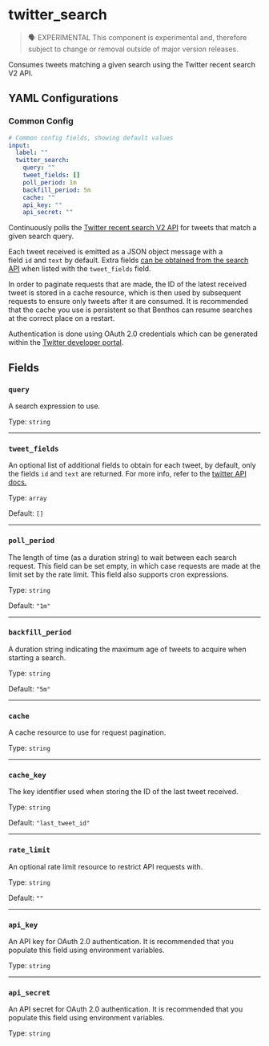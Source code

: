 # twitter_search

> 🗣 EXPERIMENTAL
This component is experimental and, therefore subject to change or removal outside of major version releases.

Consumes tweets matching a given search using the Twitter recent search V2 API.

## YAML Configurations

### Common Config

```yaml
# Common config fields, showing default values
input:
  label: ""
  twitter_search:
    query: ""
    tweet_fields: []
    poll_period: 1m
    backfill_period: 5m
    cache: ""
    api_key: ""
    api_secret: ""
```

Continuously polls the [Twitter recent search V2 API](https://developer.twitter.com/en/docs/twitter-api/tweets/search/api-reference/get-tweets-search-recent) for tweets that match a given search query.

Each tweet received is emitted as a JSON object message with a field `id` and `text` by default. Extra fields [can be obtained from the search API](https://developer.twitter.com/en/docs/twitter-api/fields) when listed with the `tweet_fields` field.

In order to paginate requests that are made, the ID of the latest received tweet is stored in a cache resource, which is then used by subsequent requests to ensure only tweets after it are consumed. It is recommended that the cache you use is persistent so that Benthos can resume searches at the correct place on a restart.

Authentication is done using OAuth 2.0 credentials which can be generated within the [Twitter developer portal](https://developer.twitter.com/).

## Fields

### `query`

A search expression to use.

Type: `string`

---

### `tweet_fields`

An optional list of additional fields to obtain for each tweet, by default, only the fields `id` and `text` are returned. For more info, refer to the [twitter API docs.](https://developer.twitter.com/en/docs/twitter-api/fields)

Type: `array`

Default: `[]`

---

### `poll_period`

The length of time (as a duration string) to wait between each search request. This field can be set empty, in which case requests are made at the limit set by the rate limit. This field also supports cron expressions.

Type: `string`

Default: `"1m"`

---

### `backfill_period`

A duration string indicating the maximum age of tweets to acquire when starting a search.

Type: `string`

Default: `"5m"`

---

### `cache`

A cache resource to use for request pagination.

Type: `string`

---

### `cache_key`

The key identifier used when storing the ID of the last tweet received.

Type: `string`

Default: `"last_tweet_id"`

---

### `rate_limit`

An optional rate limit resource to restrict API requests with.

Type: `string`

Default: `""`

---

### `api_key`

An API key for OAuth 2.0 authentication. It is recommended that you populate this field using environment variables.

Type: `string`

---

### `api_secret`

An API secret for OAuth 2.0 authentication. It is recommended that you populate this field using environment variables.

Type: `string`